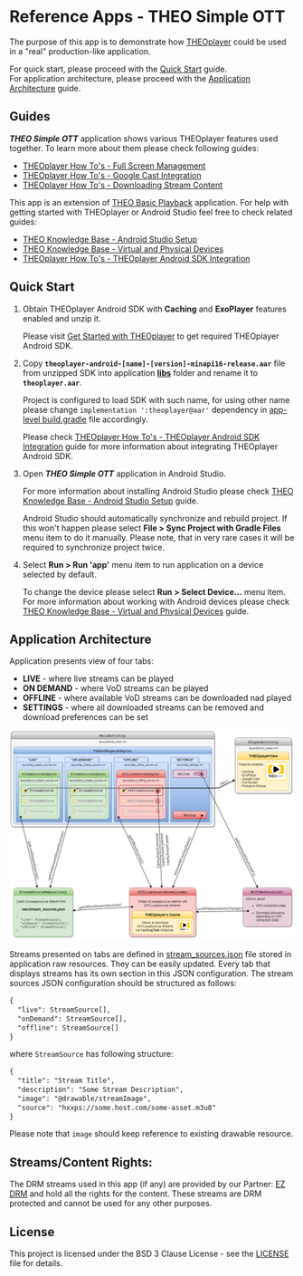 # Reference Apps - THEO Simple OTT

The purpose of this app is to demonstrate how [THEOplayer] could be used in a "real" production-like
application.

For quick start, please proceed with the [Quick Start](#quick-start) guide.  
For application architecture, please proceed with the [Application Architecture](#application-architecture) guide.


## Guides

_**THEO Simple OTT**_ application shows various THEOplayer features used together. To learn more
about them please check following guides:

  * [THEOplayer How To's - Full Screen Management]
  * [THEOplayer How To's - Google Cast Integration]
  * [THEOplayer How To's - Downloading Stream Content]

This app is an extension of [THEO Basic Playback] application. For help with getting started with
THEOplayer or Android Studio feel free to check related guides:

  * [THEO Knowledge Base - Android Studio Setup]
  * [THEO Knowledge Base - Virtual and Physical Devices]
  * [THEOplayer How To's - THEOplayer Android SDK Integration]


## Quick Start

1. Obtain THEOplayer Android SDK with **Caching** and **ExoPlayer** features enabled and unzip it.

   Please visit [Get Started with THEOplayer] to get required THEOplayer Android SDK.

2. Copy **`theoplayer-android-[name]-[version]-minapi16-release.aar`** file from unzipped SDK into
   application **[libs]** folder and rename it to **`theoplayer.aar`**.

   Project is configured to load SDK with such name, for using other name please change
   `implementation ':theoplayer@aar'` dependency in [app-level build.gradle] file accordingly.

   Please check [THEOplayer How To's - THEOplayer Android SDK Integration] guide for more information
   about integrating THEOplayer Android SDK.

3. Open _**THEO Simple OTT**_ application in Android Studio.

   For more information about installing Android Studio please check
   [THEO Knowledge Base - Android Studio Setup] guide.

   Android Studio should automatically synchronize and rebuild project. If this won't happen please
   select **File > Sync Project with Gradle Files** menu item to do it manually. Please note, that
   in very rare cases it will be required to synchronize project twice.

4. Select **Run > Run 'app'** menu item to run application on a device selected by default.

   To change the device please select **Run > Select Device...** menu item. For more information
   about working with Android devices please check [THEO Knowledge Base - Virtual and Physical Devices]
   guide.


## Application Architecture

Application presents view of four tabs:

  * **LIVE** - where live streams can be played
  * **ON DEMAND** - where VoD streams can be played
  * **OFFLINE** - where available VoD streams can be downloaded nad played
  * **SETTINGS** - where all downloaded streams can be removed and download preferences can be set

![Architecture Diagram](guides/images/architecture_diagram.png "Architecture Diagram")

Streams presented on tabs are defined in [stream_sources.json] file stored in application raw
resources. They can be easily updated. Every tab that displays streams has its own section in this
JSON configuration. The stream sources JSON configuration should be structured as follows:

```
{
  "live": StreamSource[],
  "onDemand": StreamSource[],
  "offline": StreamSource[]
}
```

where `StreamSource` has following structure:

```
{
  "title": "Stream Title",
  "description": "Some Stream Description",
  "image": "@drawable/streamImage",
  "source": "hxxps://some.host.com/some-asset.m3u8"
}
```

Please note that `image` should keep reference to existing drawable resource.


## Streams/Content Rights:

The DRM streams used in this app (if any) are provided by our Partner: [EZ DRM] and hold all
the rights for the content. These streams are DRM protected and cannot be used for any other purposes.


## License

This project is licensed under the BSD 3 Clause License - see the [LICENSE] file for details.


[//]: # (Links and Guides reference)
[THEOplayer]: https://www.theoplayer.com/
[THEO Basic Playback]: ../Basic-Playback
[THEO Knowledge Base - Android Studio Setup]: ../Basic-Playback/guides/knowledgebase-android-studio-setup/README.md
[THEO Knowledge Base - Virtual and Physical Devices]: ../Basic-Playback/guides/knowledgebase-virtual-and-physical-devices/README.md
[THEOplayer How To's - THEOplayer Android SDK Integration]: ../Basic-Playback/guides/howto-theoplayer-android-sdk-integration/README.md
[THEOplayer How To's - Full Screen Management]: ../Full-Screen-Handling/guides/howto-full-screen-management/README.md
[THEOplayer How To's - Google Cast Integration]: ../Google-Cast/guides/howto-google-cast-integration/README.md
[THEOplayer How To's - Downloading Stream Content]: ../Offline-Playback/guides/howto-downloading-stream-content/README.md
[Get Started with THEOplayer]: https://www.theoplayer.com/licensing
[EZ DRM]: https://ezdrm.com/

[//]: # (Project files reference)
[LICENSE]: LICENSE
[libs]: app/libs
[app-level build.gradle]: app/build.gradle
[stream_sources.json]: app/src/main/res/raw/stream_sources.json
